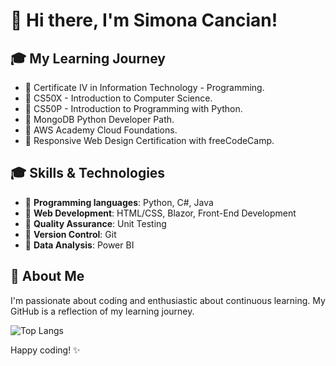 # 👋 Hi there, I'm Simona Cancian!

## 🎓 My Learning Journey
- 🌱 Certificate IV in Information Technology - Programming.
- 🌱 CS50X - Introduction to Computer Science.
- 🌱 CS50P - Introduction to Programming with Python.
- 🌱 MongoDB Python Developer Path.
- 🌱 AWS Academy Cloud Foundations.
- 🌱 Responsive Web Design Certification with freeCodeCamp.

## 🎓 Skills & Technologies
- 🌱 **Programming languages**: Python, C#, Java
- 🌱 **Web Development**: HTML/CSS, Blazor, Front-End Development
- 🌱 **Quality Assurance**: Unit Testing
- 🌱 **Version Control**: Git
- 🌱 **Data Analysis**: Power BI

## 🚀 About Me
I'm passionate about coding and enthusiastic about continuous learning. My GitHub is a reflection of my learning journey.

![Top Langs](https://github-readme-stats.vercel.app/api/top-langs/?username=simona-cancian&size_weight=0.5&count_weight=0.5&layout=compact&theme=radical&langs_count=10)


Happy coding! ✨


<!---
simona-cancian/simona-cancian is a ✨ special ✨ repository because its `README.md` (this file) appears on your GitHub profile.
You can click the Preview link to take a look at your changes.
--->
